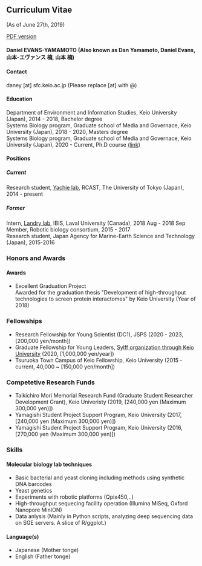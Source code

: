 ## Curriculum Vitae 
(As of June 27th, 2019)

[PDF version](https://danyamamotoevans.github.io/CV_2019.pdf)


#### Daniel EVANS-YAMAMOTO (Also known as Dan Yamamoto, Daniel Evans, 山本-エヴァンス 楠, 山本 楠)

#### Contact 
daney [at] sfc.keio.ac.jp (Please replace [at] with @)


#### Education
Department of Environment and Information Studies, Keio University (Japan), 2014 - 2018, Bachelor degree <br>
Systems Biology program, Graduate school of Media and Governace, Keio University (Japan), 2018 - 2020, Masters degree <br>
Systems Biology program, Graduate school of Media and Governace, Keio University (Japan), 2020 - Current, Ph.D course [(link)](http://www.iab.keio.ac.jp/en/index.html)<br>


#### Positions
##### Current 
Research student, [Yachie lab](http://yachie-lab.org), RCAST, The University of Tokyo (Japan), 2014 - present <br>

##### Former
Intern, [Landry lab](https://landrylab.ibis.ulaval.ca), IBIS, Laval University (Canada), 2018 Aug - 2018 Sep <br>
Member, Robotic biology consortium, 2015 - 2017 <br>
Research student, Japan Agency for Marine-Earth Science and Technology (Japan), 2015-2016 <br>


### Honors and Awards

#### Awards
* Excellent Graduation Project <br>
Awarded for the graduation thesis "Development of high-throughput technologies to screen protein interactomes" by Keio University (Year of 2018) <br>

### Fellowships 
* Research Fellowship for Young Scientist (DC1), JSPS  (2020 - 2023, [200,000 yen/month])
* Graduate Fellowship for Young Leaders, [Sylff organization through Keio University](https://www.sylff.org/institutions/keio-university/) (2020, [1,000,000 yen/year]) 
* Tsuruoka Town Campus of Keio Fellowship, Keio University (2015 - current, 40,000 ~ [150,000 yen/month])

### Competetive Research Funds
* Taikichiro Mori Memorial Research Fund (Graduate Student Researcher Development Grant), Keio Univeristy (2019, [240,000 yen (Maximum 300,000 yen)])
* Yamagishi Student Project Support Program, Keio University (2017, [240,000 yen (Maximum 300,000 yen)])
* Yamagishi Student Project Support Program, Keio University (2016, [270,000 yen (Maximum 300,000 yen)])


### Skills

#### Molecular biology lab techniques 
* Basic bacterial and yeast cloning including methods using synthetic DNA barcodes
* Yeast genetics
* Experiments with robotic platforms (Qpix450,..) 
* High-throughput sequecing facility operation (Illumina MiSeq, Oxford Nanopore MinION) 
* Data anlysis (Mainly in Python scripts, analyzing deep sequencing data on SGE servers. A slice of R/ggplot.) 

#### Language(s)
* Japanese (Mother tonge)
* English  (Father tonge)
